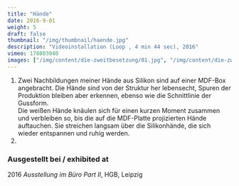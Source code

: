 ```yaml
---
title: "Hände"
date: 2016-9-01
weight: 5
draft: false
thumbnail: "/img/thumbnail/haende.jpg"
description: "Videoinstallation (Loop , 4 min 44 sec), 2016"
vimeo: 178803940
images: ["/img/content/die-zweitbesetzung/01.jpg", "/img/content/die-zweitbesetzung/02.jpg", "/img/content/die-zweitbesetzung/03.jpg"]
---
```


1. Zwei Nachbildungen meiner Hände aus Silikon sind auf einer MDF-Box angebracht. Die Hände sind von der Struktur her lebensecht, Spuren der Produktion bleiben aber erkennen, ebenso wie die Schnittlinie der Gussform. \
Die weißen Hände knäulen sich für einen kurzen Moment zusammen und verbleiben so, bis die auf die MDF-Platte projizierten Hände auftauchen. Sie streichen langsam über die Silikonhände, die sich wieder entspannen und ruhig werden.
2.

### Ausgestellt bei / exhibited at
2016 *Ausstellung im Büro Part II*, HGB, Leipzig
